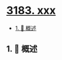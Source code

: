 # [3183. xxx](https://github.com/Tdahuyou/TNotes.leetcode/tree/main/notes/3183.%20xxx)

<!-- region:toc -->

- [1. 📝 概述](#1--概述)

<!-- endregion:toc -->

## 1. 📝 概述
